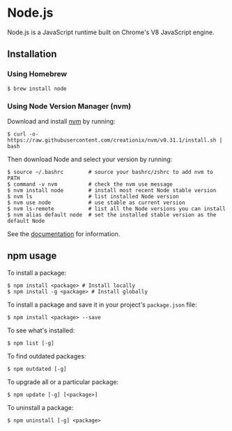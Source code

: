 # Node.js

Node.js is a JavaScript runtime built on Chrome's V8 JavaScript engine.

## Installation

### Using Homebrew

    $ brew install node

### Using Node Version Manager (nvm)

Download and install [nvm](https://github.com/creationix/nvm) by running:

    $ curl -o- https://raw.githubusercontent.com/creationix/nvm/v0.31.1/install.sh | bash

Then download Node and select your version by running:

    $ source ~/.bashrc        # source your bashrc/zshrc to add nvm to PATH
    $ command -v nvm          # check the nvm use message
    $ nvm install node        # install most recent Node stable version
    $ nvm ls                  # list installed Node version
    $ nvm use node            # use stable as current version
    $ nvm ls-remote           # list all the Node versions you can install
    $ nvm alias default node  # set the installed stable version as the default Node

See the [documentation](https://github.com/creationix/nvm#installation) for information.

## npm usage

To install a package:

    $ npm install <package> # Install locally
    $ npm install -g <package> # Install globally

To install a package and save it in your project's `package.json` file:

    $ npm install <package> --save

To see what's installed:

    $ npm list [-g]

To find outdated packages:

    $ npm outdated [-g]

To upgrade all or a particular package:

    $ npm update [-g] [<package>]

To uninstall a package:

    $ npm uninstall [-g] <package>
